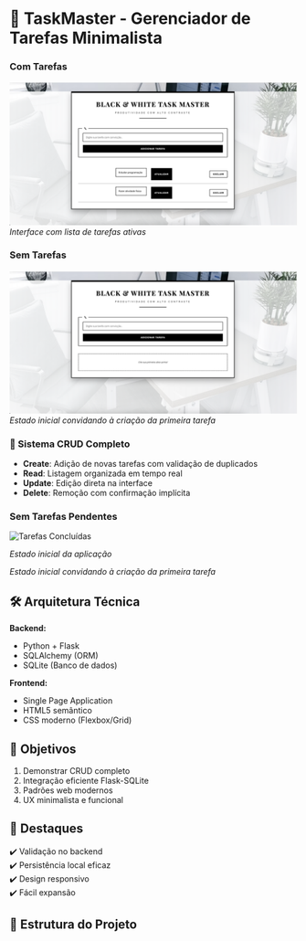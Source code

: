# 🖤 TaskMaster - Gerenciador de Tarefas Minimalista
### Com Tarefas
![Tarefas Pendentes](images/Com%20tarefas.png)  
*Interface com lista de tarefas ativas*

### Sem Tarefas
![Tarefas Concluídas](images/Sem%20tarefas.png)  
*Estado inicial convidando à criação da primeira tarefa*
### 🔄 Sistema CRUD Completo
- **Create**: Adição de novas tarefas com validação de duplicados
- **Read**: Listagem organizada em tempo real
- **Update**: Edição direta na interface
- **Delete**: Remoção com confirmação implícita

### Sem Tarefas Pendentes
![Tarefas Concluídas](images/Sem%20tarefas.jpg)
  <p><em>Estado inicial da aplicação</em></p>
</div>
  <p><em>Estado inicial convidando à criação da primeira tarefa</em></p>
</div>

## 🛠️ Arquitetura Técnica

**Backend:**
- Python + Flask
- SQLAlchemy (ORM)
- SQLite (Banco de dados)

**Frontend:**
- Single Page Application
- HTML5 semântico
- CSS moderno (Flexbox/Grid)

## 🎯 Objetivos

1. Demonstrar CRUD completo
2. Integração eficiente Flask-SQLite
3. Padrões web modernos
4. UX minimalista e funcional

## 🌟 Destaques

✔️ Validação no backend  
✔️ Persistência local eficaz  
✔️ Design responsivo  
✔️ Fácil expansão  

## 📂 Estrutura do Projeto
